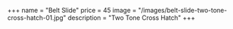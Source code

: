 +++
name = "Belt Slide"
price = 45
image = "/images/belt-slide-two-tone-cross-hatch-01.jpg"
description = "Two Tone Cross Hatch"
+++
